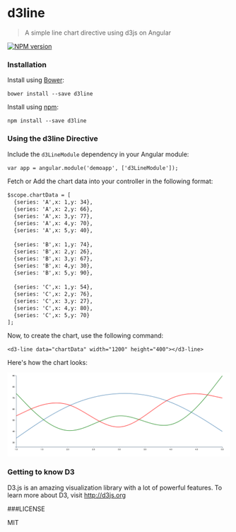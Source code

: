 # d3line
>A simple line chart directive using d3js on Angular

[![NPM version][npm-image]][npm-url]

### Installation

Install using [Bower](https://bower.io):

```
bower install --save d3line
```

Install using [npm](https://www.npmjs.com/):

```
npm install --save d3line
```

### Using the d3line Directive

Include the `d3LineModule` dependency in your Angular module:

```
var app = angular.module('demoapp', ['d3LineModule']);
```

Fetch or Add the chart data into your controller in the following format:

```
$scope.chartData = [
  {series: 'A',x: 1,y: 34},
  {series: 'A',x: 2,y: 66},
  {series: 'A',x: 3,y: 77},
  {series: 'A',x: 4,y: 70},
  {series: 'A',x: 5,y: 40},

  {series: 'B',x: 1,y: 74},
  {series: 'B',x: 2,y: 26},
  {series: 'B',x: 3,y: 67},
  {series: 'B',x: 4,y: 30},
  {series: 'B',x: 5,y: 90},

  {series: 'C',x: 1,y: 54},
  {series: 'C',x: 2,y: 76},
  {series: 'C',x: 3,y: 27},
  {series: 'C',x: 4,y: 80},
  {series: 'C',x: 5,y: 70}
];
```

Now, to create the chart, use the following command:

```
<d3-line data="chartData" width="1200" height="400"></d3-line>
```

Here's how the chart looks:

![](images/d3line-directive-sample.png)

### Getting to know D3

D3.js is an amazing visualization library with a lot of powerful features.
To learn more about D3, visit http://d3js.org

###LICENSE

MIT

[npm-image]: https://badge.fury.io/js/d3line.svg
[npm-url]: https://badge.fury.io/js/d3line
